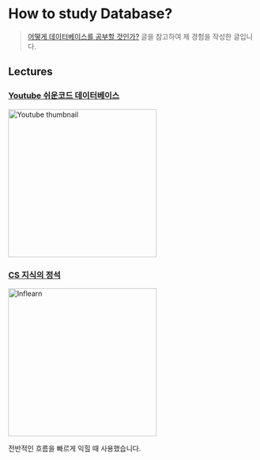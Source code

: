 # How to study Database?

> [어떻게 데이터베이스를 공부할 것인가?](https://covenant.tistory.com/108) 글을 참고하여 제 경험을 작성한 글입니다.

## Lectures

### [Youtube 쉬운코드 데이터베이스](https://www.youtube.com/playlist?list=PLcXyemr8ZeoREWGhhZi5FZs6cvymjIBVe)

<img src="https://i.ytimg.com/vi/aL0XXc1yGPs/hqdefault.jpg?s…RUAAIhCGAE=&rs=AOn4CLCX1mBI8Ckmtklb3UzNoBvtObKkig" alt="Youtube thumbnail" width="300px;">

### [CS 지식의 정석](https://www.inflearn.com/course/%EA%B0%9C%EB%B0%9C%EC%9E%90-%EB%A9%B4%EC%A0%91-cs-%ED%8A%B9%EA%B0%95/dashboard)

<img src="https://cdn.inflearn.com/public/courses/328823/cover/1081d7c2-64b4-4063-87f4-c40e11bb481f/KakaoTalk_20220517_140737840.jpg?w=736" alt="Inflearn" style="width:300px;"/>

전반적인 흐름을 빠르게 익힐 때 사용했습니다.
